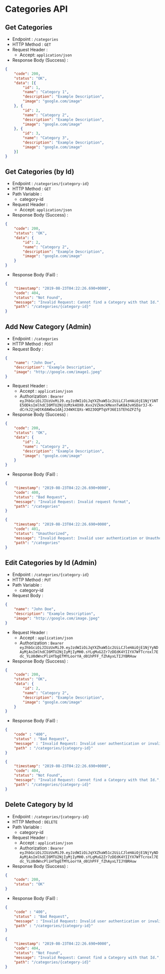 # Categories API

## Get Categories

+ Endpoint : ``/categories``
+ HTTP Method : `GET`
+ Request Header : 
	+ Accept: `application/json`
+ Response Body (Success) : 

```json
{
    "code": 200,
    "status": "OK",
    "data": [{
        "id": 1,
        "name": "Category 1",
        "description": "Example Description",
        "image": "google.com/image"
    }, {
        "id": 2,
        "name": "Category 2",
        "description": "Example Description",
        "image": "google.com/image"
    }, {
        "id": 3,
        "name": "Category 3",
        "description": "Example Description",
        "image": "google.com/image"
    }]
}
```

## Get Categories (by Id)

+ Endpoint : ``/categories/{category-id}``
+ HTTP Method : `GET`
+ Path Variable : 
    + category-id
+ Request Header : 
	+ Accept: `application/json`
+ Response Body (Success) : 

```json
{
    "code": 200,
    "status": "OK",
    "data": {
        "id": 2,
        "name": "Category 2",
        "description": "Example Description",
        "image": "google.com/image"
    }
}
```

+ Response Body (Fail) :

```json
{
	"timestamp": "2019-08-23T04:22:26.690+0000",
    "code": 404,
    "status": "Not Found",
    "message": "Invalid Request: Cannot find a Category with that Id.",
    "path": "/categories/{category-id}"
}
```

## Add New Category (Admin)

+ Endpoint : ``/categories``
+ HTTP Method : ``POST``
+ Request Body : 
```json
{
    "name": "John Doe",
    "description": "Example Description",
    "image": "http://google.com/image1.jpeg"
}
```
+ Request Header : 
	+ Accept : ``application/json``
    + Authorization : `Bearer eyJhbGciOiJIUzUxMiJ9.eyJzdWIiOiJqYXZhaW51c2UiLCJleHAiOjE1NjY1NTE5ODksImlhdCI6MTU2NjUzMzk4OX0.Kvx2VZkmckMexnTwK8A3vHSDar3J-K-dCrkJ2jmQtKdAWbw1dAjJ34WXCQXs-WO23OQPTqVF36E1STEhGZFZfg`
+ Response Body (Success) :

```json
{
	"code": 200,
    "status": "OK",
    "data": {
        "id": 2,
        "name": "Category 2",
        "description": "Example Description",
        "image": "google.com/image"
    }
}
```

+ Response Body (Fail) : 
```json
{
    "timestamp": "2019-08-23T04:22:26.690+0000",
    "code": 400,
    "status": "Bad Request",
    "message": "Invalid Request: Invalid request format",
    "path": "/categories"
}
```

```json
{
    "timestamp": "2019-08-23T04:22:26.690+0000",
    "code": 401,
    "status": "Unauthorized",
    "message": "Invalid Request: Invalid user authentication or Unauthorized",
    "path": "/categories"
}
```

## Edit Categories by Id (Admin)

+ Endpoint : ``/categories/{category-id}``
+ HTTP Method : ``PUT``
+ Path Variable : 
    + category-id
+ Request Body : 
```json
{
    "name": "John Doe",
    "description": "Example Description",
    "image": "http://google.com/image.jpeg"
}
```
+ Request Header : 
	+ Accept : ``application/json``
	+ Authorization : `Bearer eyJhbGciOiJIUzUxMiJ9.eyJzdWIiOiJqYXZhaW51c2UiLCJleHAiOjE1NjYyNDAyMjAsImlhdCI6MTU2NjIyMjIyMH0.sYLqMuG2Zr7zDEdK4YIIYX7WfTcroxl7Edc_YLU0dWncPliHfbgEfMYLoorYA_d01hPFF_fZhAyxLTIJYBRHuw`
+ Response Body (Success) : 

```json
{
    "code": 200,
    "status": "OK",
    "data": {
        "id": 2,
        "name": "Category 2",
        "description": "Example Description",
        "image": "google.com/image"
    }
}
```

+ Response Body (Fail) : 

```json
{
	"code" : "400",
    "status" : "Bad Request",
    "message" : "Invalid Request: Invalid user authentication or invalid request format",
    "path" : "/categories/{category-id}"
}
```
```json
{
	"timestamp": "2019-08-23T04:22:26.690+0000",
    "code": 404,
    "status": "Not Found",
    "message": "Invalid Request: Cannot find a Category with that Id.",
    "path": "/categories/{category-id}"
}
```

## Delete Category by Id

+ Endpoint : ``/categories/{category-id}``
+ HTTP Method : ``DELETE``
+ Path Variable : 
    + category-id
+ Request Header : 
	+ Accept : ``application/json``
	+ Authorization : `Bearer eyJhbGciOiJIUzUxMiJ9.eyJzdWIiOiJqYXZhaW51c2UiLCJleHAiOjE1NjYyNDAyMjAsImlhdCI6MTU2NjIyMjIyMH0.sYLqMuG2Zr7zDEdK4YIIYX7WfTcroxl7Edc_YLU0dWncPliHfbgEfMYLoorYA_d01hPFF_fZhAyxLTIJYBRHuw`
+ Response Body (Success) : 

```json
{
    "code": 200,
    "status": "OK"
}
```

+ Response Body (Fail) : 

```json
{
	"code" : "400",
    "status" : "Bad Request",
    "message" : "Invalid Request: Invalid user authentication or invalid request format",
    "path" : "/categories/{category-id}"
}
```
```json
{
	"timestamp": "2019-08-23T04:22:26.690+0000",
    "code": 404,
    "status": "Not Found",
    "message": "Invalid Request: Cannot find a Category with that Id.",
    "path": "/categories/{category-id}"
}
```
